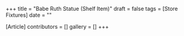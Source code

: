 +++
title = "Babe Ruth Statue (Shelf Item)"
draft = false
tags = [Store Fixtures]
date = ""

[Article]
contributors = []
gallery = []
+++